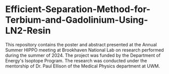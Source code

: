 # Efficient-Separation-Method-for-Terbium-and-Gadolinium-Using-LN2-Resin
This repository contains the poster and abstract presented at the Annual Summer HIPPO meeting at Brookhaven National Lab on research performed during the summer of 2024. The project was funded by the Department of Energy's Isoptope Program. The research was conducted under the mentorship of Dr. Paul Ellison of the Medical Physics department at UWM.
